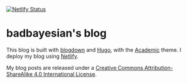 [![Netlify Status](https://api.netlify.com/api/v1/badges/957d51a4-8e4a-4e41-a31f-ae8dec83a07f/deploy-status)](https://app.netlify.com/sites/badbayesian/deploys)

# badbayesian's blog
This blog is built with [blogdown](https://github.com/rstudio/blogdown) and [Hugo](https://gohugo.io/), with the [Academic](https://sourcethemes.com/academic/) theme. I deploy my blog using [Netlify](https://www.netlify.com/).

My blog posts are released under a [Creative Commons Attribution-ShareAlike 4.0 International License](http://creativecommons.org/licenses/by-sa/4.0/).

